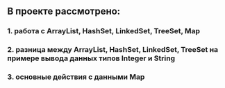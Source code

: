 ## В проекте рассмотрено:
### 1. работа с ArrayList, HashSet, LinkedSet, TreeSet, Map
### 2. разница между ArrayList, HashSet, LinkedSet, TreeSet на примере вывода данных типов Integer и String
### 3. основные действия с данными Map